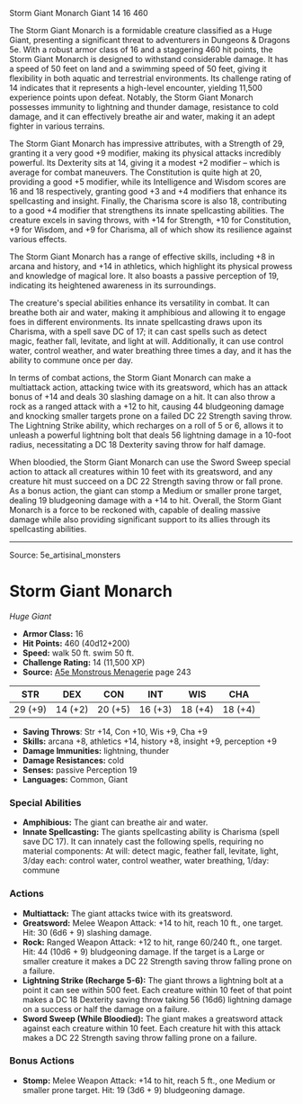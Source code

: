 <MonsterName/>Storm Giant Monarch</MonsterName>
<CreatureType/>Giant</CreatureType>
<CR/>14</CR>
<AC/>16</AC>
<HP/>460</HP>
<summary>The Storm Giant Monarch is a formidable creature classified as a Huge Giant, presenting a significant threat to adventurers in Dungeons & Dragons 5e. With a robust armor class of 16 and a staggering 460 hit points, the Storm Giant Monarch is designed to withstand considerable damage. It has a speed of 50 feet on land and a swimming speed of 50 feet, giving it flexibility in both aquatic and terrestrial environments. Its challenge rating of 14 indicates that it represents a high-level encounter, yielding 11,500 experience points upon defeat. Notably, the Storm Giant Monarch possesses immunity to lightning and thunder damage, resistance to cold damage, and it can effectively breathe air and water, making it an adept fighter in various terrains.</summary>

<detail>

The Storm Giant Monarch has impressive attributes, with a Strength of 29, granting it a very good +9 modifier, making its physical attacks incredibly powerful. Its Dexterity sits at 14, giving it a modest +2 modifier – which is average for combat maneuvers. The Constitution is quite high at 20, providing a good +5 modifier, while its Intelligence and Wisdom scores are 16 and 18 respectively, granting good +3 and +4 modifiers that enhance its spellcasting and insight. Finally, the Charisma score is also 18, contributing to a good +4 modifier that strengthens its innate spellcasting abilities. The creature excels in saving throws, with +14 for Strength, +10 for Constitution, +9 for Wisdom, and +9 for Charisma, all of which show its resilience against various effects.

The Storm Giant Monarch has a range of effective skills, including +8 in arcana and history, and +14 in athletics, which highlight its physical prowess and knowledge of magical lore. It also boasts a passive perception of 19, indicating its heightened awareness in its surroundings.

The creature's special abilities enhance its versatility in combat. It can breathe both air and water, making it amphibious and allowing it to engage foes in different environments. Its innate spellcasting draws upon its Charisma, with a spell save DC of 17; it can cast spells such as detect magic, feather fall, levitate, and light at will. Additionally, it can use control water, control weather, and water breathing three times a day, and it has the ability to commune once per day.

In terms of combat actions, the Storm Giant Monarch can make a multiattack action, attacking twice with its greatsword, which has an attack bonus of +14 and deals 30 slashing damage on a hit. It can also throw a rock as a ranged attack with a +12 to hit, causing 44 bludgeoning damage and knocking smaller targets prone on a failed DC 22 Strength saving throw. The Lightning Strike ability, which recharges on a roll of 5 or 6, allows it to unleash a powerful lightning bolt that deals 56 lightning damage in a 10-foot radius, necessitating a DC 18 Dexterity saving throw for half damage.

When bloodied, the Storm Giant Monarch can use the Sword Sweep special action to attack all creatures within 10 feet with its greatsword, and any creature hit must succeed on a DC 22 Strength saving throw or fall prone. As a bonus action, the giant can stomp a Medium or smaller prone target, dealing 19 bludgeoning damage with a +14 to hit. Overall, the Storm Giant Monarch is a force to be reckoned with, capable of dealing massive damage while also providing significant support to its allies through its spellcasting abilities.</detail>



---

Source: 5e_artisinal_monsters

# Storm Giant Monarch

*Huge* *Giant*

- **Armor Class:** 16
- **Hit Points:** 460 (40d12+200)
- **Speed:** walk 50 ft. swim 50 ft.
- **Challenge Rating:** 14 (11,500 XP)
- **Source:** [A5e Monstrous Menagerie](https://enpublishingrpg.com/products/level-up-monstrous-menagerie-a5e) page 243

| STR | DEX | CON | INT | WIS | CHA |
| --- | --- | --- | --- | --- | --- |
| 29 (+9) | 14 (+2) | 20 (+5) | 16 (+3) | 18 (+4) | 18 (+4) |

- **Saving Throws**: Str +14, Con +10, Wis +9, Cha +9
- **Skills:** arcana +8, athletics +14, history +8, insight +9, perception +9
- **Damage Immunities:** lightning, thunder
- **Damage Resistances:** cold
- **Senses:** passive Perception 19
- **Languages:** Common, Giant

### Special Abilities

- **Amphibious:** The giant can breathe air and water.
- **Innate Spellcasting:** The giants spellcasting ability is Charisma (spell save DC 17). It can innately cast the following spells, requiring no material components: At will: detect magic, feather fall, levitate, light, 3/day each: control water, control weather, water breathing, 1/day: commune

### Actions

- **Multiattack:** The giant attacks twice with its greatsword.
- **Greatsword:** Melee Weapon Attack: +14 to hit, reach 10 ft., one target. Hit: 30 (6d6 + 9) slashing damage.
- **Rock:** Ranged Weapon Attack: +12 to hit, range 60/240 ft., one target. Hit: 44 (10d6 + 9) bludgeoning damage. If the target is a Large or smaller creature  it makes a DC 22 Strength saving throw  falling prone on a failure.
- **Lightning Strike (Recharge 5-6):** The giant throws a lightning bolt at a point it can see within 500 feet. Each creature within 10 feet of that point makes a DC 18 Dexterity saving throw  taking 56 (16d6) lightning damage on a success or half the damage on a failure.
- **Sword Sweep (While Bloodied):** The giant makes a greatsword attack against each creature within 10 feet. Each creature hit with this attack makes a DC 22 Strength saving throw  falling prone on a failure.

### Bonus Actions

- **Stomp:** Melee Weapon Attack: +14 to hit, reach 5 ft., one Medium or smaller prone target. Hit: 19 (3d6 + 9) bludgeoning damage.




